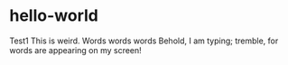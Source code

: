 # hello-world
Test1
This is weird.
Words words words
Behold, I am typing; tremble, for words are appearing on my screen!
